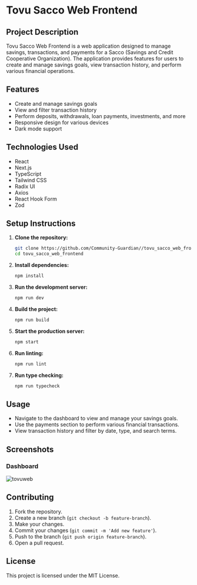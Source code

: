 # Tovu Sacco Web Frontend

## Project Description

Tovu Sacco Web Frontend is a web application designed to manage savings, transactions, and payments for a Sacco (Savings and Credit Cooperative Organization). The application provides features for users to create and manage savings goals, view transaction history, and perform various financial operations.

## Features

- Create and manage savings goals
- View and filter transaction history
- Perform deposits, withdrawals, loan payments, investments, and more
- Responsive design for various devices
- Dark mode support

## Technologies Used

- React
- Next.js
- TypeScript
- Tailwind CSS
- Radix UI
- Axios
- React Hook Form
- Zod

## Setup Instructions

1. **Clone the repository:**
   ```bash
   git clone https://github.com/Community-Guardian//tovu_sacco_web_frontend.git
   cd tovu_sacco_web_frontend
   ```

2. **Install dependencies:**
   ```bash
   npm install
   ```

3. **Run the development server:**
   ```bash
   npm run dev
   ```

4. **Build the project:**
   ```bash
   npm run build
   ```

5. **Start the production server:**
   ```bash
   npm start
   ```

6. **Run linting:**
   ```bash
   npm run lint
   ```

7. **Run type checking:**
   ```bash
   npm run typecheck
   ```

## Usage

- Navigate to the dashboard to view and manage your savings goals.
- Use the payments section to perform various financial transactions.
- View transaction history and filter by date, type, and search terms.

## Screenshots

### Dashboard
![tovuweb](https://github.com/user-attachments/assets/85d2c5c9-f141-4f62-86e1-7bdb89c41c59)


## Contributing

1. Fork the repository.
2. Create a new branch (`git checkout -b feature-branch`).
3. Make your changes.
4. Commit your changes (`git commit -m 'Add new feature'`).
5. Push to the branch (`git push origin feature-branch`).
6. Open a pull request.

## License

This project is licensed under the MIT License.
